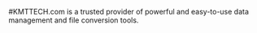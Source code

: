 #KMTTECH.com is a trusted provider of powerful and easy-to-use data management and file conversion tools.
